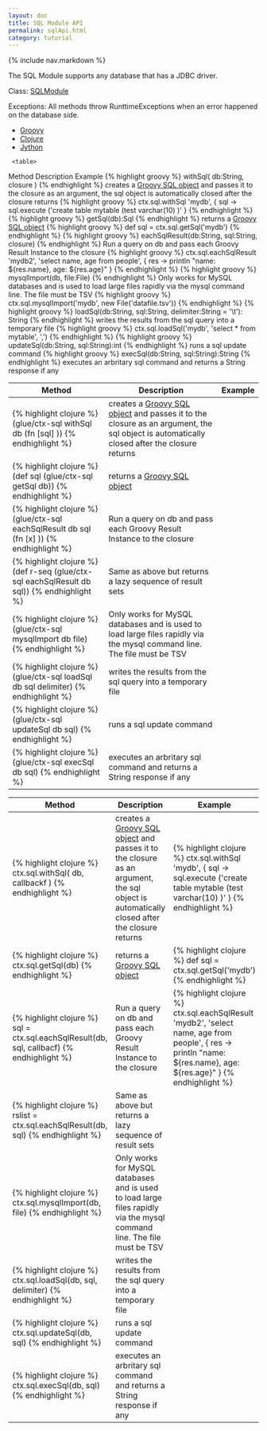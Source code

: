 ```yaml
---
layout: doc
title: SQL Module API
permalink: sqlApi.html
category: tutorial
---
```



{% include nav.markdown %}


The SQL Module supports any database that has a JDBC driver.


Class: [SQLModule](https://github.com/gerritjvv/glue/blob/master/core/glue-modules/src/main/groovy/org/glue/modules/SqlModule.groovy)

Exceptions: All methods throw RunttimeExceptions when an error happened on the database side.


<div id="tabs">
  <ul>
    <li><a href="#tabs-1">Groovy</a></li>
    <li><a href="#tabs-2">Clojure</a></li>
    <li><a href="#tabs-3">Jython</a></li>
  </ul>
  <div id="tabs-1">


     <table>
<thead>
<tr>
<th>Method </th>
<th> Description </th>
<th> Example </th>
</tr>
</thead>
<tbody>
<tr>
<td>{% highlight groovy %} withSql( db:String, closure ) {% endhighlight %} </td>
<td> creates a <a href="http://groovy.codehaus.org/api/groovy/sql/Sql.html">Groovy SQL object</a> and passes it to the closure as an argument, the sql object is automatically closed after the closure returns  </td>
<td>{% highlight groovy %}  ctx.sql.withSql 'mydb', { sql -> sql.execute ('create table mytable (test varchar(10) )' } {% endhighlight %} </td>
</tr>
<tr>
<td> {% highlight groovy %} getSql(db):Sql {% endhighlight %} </td>
<td> returns a <a href="http://groovy.codehaus.org/api/groovy/sql/Sql.html">Groovy SQL object</a> </td>
<td> {% highlight groovy %} def sql = ctx.sql.getSql('mydb') {% endhighlight %} </td>
</tr>
<tr>
<td> {% highlight groovy %} eachSqlResult(db:String, sql:String, closure) {% endhighlight %} </td>
<td> Run a query on db and pass each Groovy Result Instance to the closure </td>
<td> {% highlight groovy %} ctx.sql.eachSqlResult 'mydb2', 'select name, age from people', { res -> println "name: ${res.name}, age: ${res.age}" } {% endhighlight %} </td>
</tr>
<tr>
<td> {% highlight groovy %} mysqlImport(db, file:File) {% endhighlight %} </td>
<td> Only works for MySQL databases and is used to load large files rapidly via the mysql command line. The file must be TSV </td>
<td> {% highlight groovy %} ctx.sql.mysqlImport('mydb', new File('datafile.tsv')) {% endhighlight %} </td>
</tr>
<tr>
<td> {% highlight groovy %} loadSql(db:String, sql:String, delimiter:String = '\t'): String {% endhighlight %}</td>
<td> writes the results from the sql query into a temporary file</td>
<td> {% highlight groovy %} ctx.sql.loadSql('mydb', 'select * from mytable', ',') {% endhighlight %}</td>
</tr>
<tr>
<td> {% highlight groovy %} updateSql(db:String, sql:String):int {% endhighlight %}</td>
<td> runs a sql update command </td>
<td> </td>
</tr>
<tr>
<td> {% highlight groovy %} execSql(db:String, sql:String):String {% endhighlight %}</td>
<td> executes an arbritary sql command and returns a String response if any </td>
<td></td>
</tr>
</tbody>
</table>



  </div>
  <div id="tabs-2">

<table>
<thead>
<tr>
<th>Method </th>
<th> Description </th>
<th> Example </th>
</tr>
</thead>
<tbody>
<tr>
<td> {% highlight clojure %}  (glue/ctx-sql withSql db (fn [sql] )) {% endhighlight %}</td>
<td> creates a <a href="http://groovy.codehaus.org/api/groovy/sql/Sql.html">Groovy SQL object</a> and passes it to the closure as an argument, the sql object is automatically closed after the closure returns  </td>
<td>  </td>
</tr>
<tr>
<td>  {% highlight clojure %} (def sql (glue/ctx-sql getSql db)) {% endhighlight %} </td>
<td> returns a <a href="http://groovy.codehaus.org/api/groovy/sql/Sql.html">Groovy SQL object</a> </td>
<td> </td>
</tr>
<tr>
<td>  {% highlight clojure %} (glue/ctx-sql eachSqlResult db sql (fn [x] )) {% endhighlight %}</td>
<td> Run a query on db and pass each Groovy Result Instance to the closure </td>
<td> </td>
</tr>
<tr>
<td>  {% highlight clojure %} (def r-seq (glue/ctx-sql eachSqlResult db sql)) {% endhighlight %}</td>
<td> Same as above but returns a lazy sequence of result sets </td>
<td></td>
</tr>
<tr>
<td>  {% highlight clojure %} (glue/ctx-sql mysqlImport db file) {% endhighlight %}</td>
<td> Only works for MySQL databases and is used to load large files rapidly via the mysql command line. The file must be TSV </td>
<td> </td>
</tr>
<tr>
<td>  {% highlight clojure %} (glue/ctx-sql loadSql db sql delimiter) {% endhighlight %}</td>
<td> writes the results from the sql query into a temporary file</td>
<td> </td>
</tr>
<tr>
<td>  {% highlight clojure %} (glue/ctx-sql updateSql db sql) {% endhighlight %} </td>
<td> runs a sql update command </td>
<td></td>
</tr>
<tr>
<td> {% highlight clojure %}  (glue/ctx-sql execSql db  sql) {% endhighlight %} </td>
<td> executes an arbritary sql command and returns a String response if any </td>
<td></td>
</tr>
</tbody>
</table>
  
  </div>
  <div id="tabs-3">

<table>
<thead>
<tr>
<th> Method </th>
<th> Description </th>
<th> Example </th>
</tr>
</thead>
<tbody>
<tr>
<td> {% highlight clojure %} ctx.sql.withSql( db, callbackf ) {% endhighlight %} </td>
<td> creates a <a href="http://groovy.codehaus.org/api/groovy/sql/Sql.html">Groovy SQL object</a> and passes it to the closure as an argument, the sql object is automatically closed after the closure returns  </td>
<td>  {% highlight clojure %} ctx.sql.withSql 'mydb', { sql -> sql.execute ('create table mytable (test varchar(10) )' } {% endhighlight %}</td>
</tr>
<tr>
<td> {% highlight clojure %} ctx.sql.getSql(db) {% endhighlight %}</td>
<td> returns a <a href="http://groovy.codehaus.org/api/groovy/sql/Sql.html">Groovy SQL object</a> </td>
<td>  {% highlight clojure %} def sql = ctx.sql.getSql('mydb') {% endhighlight %}</td>
</tr>
<tr>
<td>  {% highlight clojure %} sql = ctx.sql.eachSqlResult(db, sql, callbacf) {% endhighlight %}</td>
<td> Run a query on db and pass each Groovy Result Instance to the closure </td>
<td>  {% highlight clojure %} ctx.sql.eachSqlResult 'mydb2', 'select name, age from people', { res -> println "name: ${res.name}, age: ${res.age}" } {% endhighlight %}</td>
</tr>
<tr>
<td> {% highlight clojure %} rslist = ctx.sql.eachSqlResult(db, sql) {% endhighlight %}</td>
<td> Same as above but returns a lazy sequence of result sets </td>
<td></td>
</tr>
<tr>
<td>  {% highlight clojure %} ctx.sql.mysqlImport(db, file) {% endhighlight %}</td>
<td> Only works for MySQL databases and is used to load large files rapidly via the mysql command line. The file must be TSV </td>
<td></td>
</tr>
<tr>
<td> {% highlight clojure %}  ctx.sql.loadSql(db, sql, delimiter) {% endhighlight %}</td>
<td> writes the results from the sql query into a temporary file</td>
<td></td>
</tr>
<tr>
<td> {% highlight clojure %} ctx.sql.updateSql(db, sql) {% endhighlight %}</td>
<td> runs a sql update command </td>
<td></td>
</tr>
<tr>
<td>  {% highlight clojure %} ctx.sql.execSql(db, sql) {% endhighlight %}</td>
<td> executes an arbritary sql command and returns a String response if any </td>
<td></td>
</tr>
</tbody>
</table>

  </div>
  
</div>

